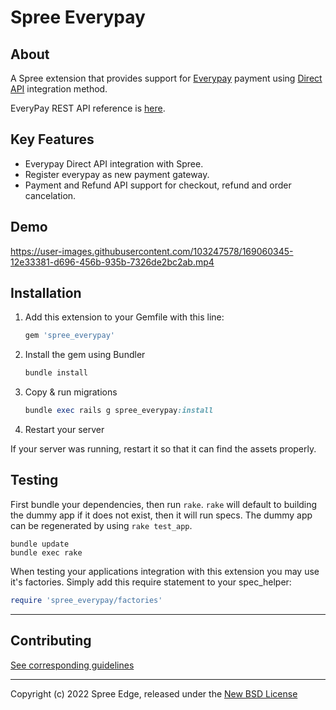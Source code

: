 # **Spree Everypay**

## **About**
A Spree extension that provides support for [Everypay](https://www.everypay.gr/) payment using [Direct API](https://docs.everypay.gr/accept-payments/direct-api/) integration method.

EveryPay REST API reference is [here](https://docs.everypay.gr/api-reference).

## **Key Features**
 * Everypay Direct API integration with Spree.
 * Register everypay as new payment gateway.
 * Payment and Refund API support for checkout, refund and order cancelation.

## **Demo**



https://user-images.githubusercontent.com/103247578/169060345-12e33381-d696-456b-935b-7326de2bc2ab.mp4



## **Installation**

1. Add this extension to your Gemfile with this line:

    ```ruby
    gem 'spree_everypay'
    ```

2. Install the gem using Bundler

    ```ruby
    bundle install
    ```

3. Copy & run migrations

    ```ruby
    bundle exec rails g spree_everypay:install
    ```

4. Restart your server

  If your server was running, restart it so that it can find the assets properly.

## Testing

First bundle your dependencies, then run `rake`. `rake` will default to building the dummy app if it does not exist, then it will run specs. The dummy app can be regenerated by using `rake test_app`.

```shell
bundle update
bundle exec rake
```


When testing your applications integration with this extension you may use it's factories.
Simply add this require statement to your spec_helper:

```ruby
require 'spree_everypay/factories'
```
---

## Contributing

[See corresponding guidelines](https://github.com/bluebash-spree-contrib/spree_notes/blob/master/CONTRIBUTING.md)

---

Copyright (c) 2022 Spree Edge, released under the [New BSD License](https://github.com/spree-edge/spree_everypay/blob/master/LICENSE)
